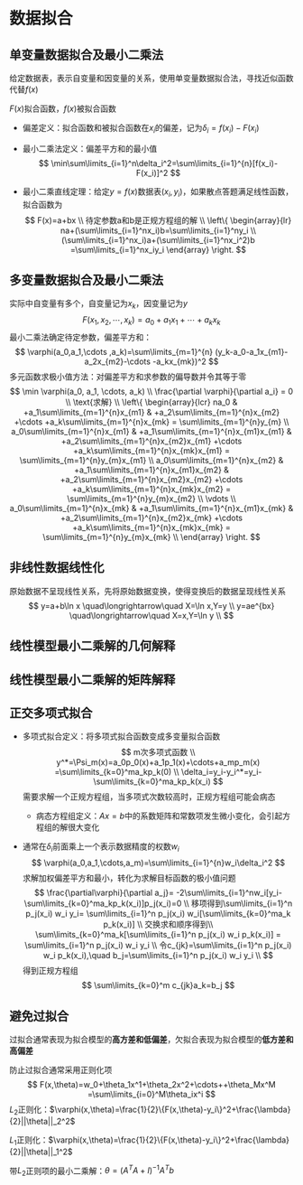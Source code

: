 # 数据拟合

## 单变量数据拟合及最小二乘法

给定数据表，表示自变量和因变量的关系，使用单变量数据拟合法，寻找近似函数代替$f(x)$

$F(x)$拟合函数，$f(x)$被拟合函数

- 偏差定义：拟合函数和被拟合函数在$x_i$的偏差，记为$\delta_i=f(x_i)-F(x_i)$

- 最小二乘法定义：偏差平方和的最小值
  $$
  \min\sum\limits_{i=1}^n\delta_i^2=\sum\limits_{i=1}^{n}[f(x_i)-F(x_i)]^2
  $$

- 最小二乘直线定理：给定$y=f(x)$数据表$(x_i,y_i)$，如果散点答题满足线性函数，拟合函数为
  $$
  F(x)=a+bx \\
  待定参数a和b是正规方程组的解 \\
  \left\{
  \begin{array}{lr}
  na+(\sum\limits_{i=1}^nx_i)b=\sum\limits_{i=1}^ny_i \\
  (\sum\limits_{i=1}^nx_i)a+(\sum\limits_{i=1}^nx_i^2)b
  =\sum\limits_{i=1}^nx_iy_i
  \end{array}
  \right.
  $$
  

## 多变量数据拟合及最小二乘法

实际中自变量有多个，自变量记为${x_k}$，因变量记为$y$
$$
F(x_1,x_2,\cdots,x_k)=a_0+a_1x_1+\cdots+a_kx_k
$$
最小二乘法确定待定参数，偏差平方和：
$$
\varphi(a_0,a_1,\cdots ,a_k)=\sum\limits_{m=1}^{n}
(y_k-a_0-a_1x_{m1}-a_2x_{m2}-\cdots -a_kx_{mk})^2
$$
多元函数求极小值方法：对偏差平方和求参数的偏导数并令其等于零
$$
\min \varphi(a_0, a_1, \cdots, a_k) \\
\frac{\partial \varphi}{\partial a_i} = 0 \\
\text{求解} \\
\left\{
\begin{array}{lcr}
na_0 & +a_1\sum\limits_{m=1}^{n}x_{m1} & +a_2\sum\limits_{m=1}^{n}x_{m2} 
+\cdots +a_k\sum\limits_{m=1}^{n}x_{mk} = \sum\limits_{m=1}^{n}y_{m} \\
a_0\sum\limits_{m=1}^{n}x_{m1} & +a_1\sum\limits_{m=1}^{n}x_{m1}x_{m1} & +a_2\sum\limits_{m=1}^{n}x_{m2}x_{m1} 
+\cdots +a_k\sum\limits_{m=1}^{n}x_{mk}x_{m1} = \sum\limits_{m=1}^{n}y_{m}x_{m1} \\
a_0\sum\limits_{m=1}^{n}x_{m2} & +a_1\sum\limits_{m=1}^{n}x_{m1}x_{m2} & +a_2\sum\limits_{m=1}^{n}x_{m2}x_{m2} 
+\cdots +a_k\sum\limits_{m=1}^{n}x_{mk}x_{m2} = \sum\limits_{m=1}^{n}y_{m}x_{m2} \\
\vdots \\
a_0\sum\limits_{m=1}^{n}x_{mk} & +a_1\sum\limits_{m=1}^{n}x_{m1}x_{mk} & +a_2\sum\limits_{m=1}^{n}x_{m2}x_{mk} 
+\cdots +a_k\sum\limits_{m=1}^{n}x_{mk}x_{mk} = \sum\limits_{m=1}^{n}y_{m}x_{mk} \\
\end{array}
\right.
$$

## 非线性数据线性化

原始数据不呈现线性关系，先将原始数据变换，使得变换后的数据呈现线性关系
$$
y=a+b\ln x \quad\longrightarrow\quad X=\ln x,Y=y \\
y=ae^{bx} \quad\longrightarrow\quad X=x,Y=\ln y \\
$$


## 线性模型最小二乘解的几何解释



## 线性模型最小二乘解的矩阵解释



## 正交多项式拟合

- 多项式拟合定义：将多项式拟合函数变成多变量拟合函数
  $$
  m次多项式函数 \\
  y^*=\Psi_m(x)=a_0p_0(x)+a_1p_1(x)+\cdots+a_mp_m(x)
  =\sum\limits_{k=0}^ma_kp_k(0) \\
  \delta_i=y_i-y_i^*=y_i-\sum\limits_{k=0}^ma_kp_k(x_i)
  $$
  需要求解一个正规方程组，当多项式次数较高时，正规方程组可能会病态

  - 病态方程组定义：$Ax=b$中的系数矩阵和常数项发生微小变化，会引起方程组的解很大变化

- 通常在$\delta_i$前面乘上一个表示数据精度的权数$w_i$
  $$
  \varphi(a_0,a_1,\cdots,a_m)=\sum\limits_{i=1}^{n}w_i\delta_i^2
  $$
  求解加权偏差平方和最小，转化为求解目标函数的极小值问题
  $$
  \frac{\partial\varphi}{\partial a_j}=
  -2\sum\limits_{i=1}^nw_i[y_i-\sum\limits_{k=0}^ma_kp_k(x_i)]p_j(x_i)=0 \\
  移项得到\sum\limits_{i=1}^n p_j(x_i) w_i y_i=
  \sum\limits_{i=1}^n  p_j(x_i) w_i[\sum\limits_{k=0}^ma_k p_k(x_i)] \\
  交换求和顺序得到\\
  \sum\limits_{k=0}^ma_k[\sum\limits_{i=1}^n  p_j(x_i) w_i p_k(x_i)]
  = \sum\limits_{i=1}^n p_j(x_i) w_i y_i \\
  令c_{jk}=\sum\limits_{i=1}^n  p_j(x_i) w_i p_k(x_i),\quad
  b_j=\sum\limits_{i=1}^n p_j(x_i) w_i y_i \\
  $$
  得到正规方程组
  $$
  \sum\limits_{k=0}^m c_{jk}a_k=b_j
  $$
  

## 避免过拟合

过拟合通常表现为拟合模型的**高方差和低偏差**，欠拟合表现为拟合模型的**低方差和高偏差**

防止过拟合通常采用正则化项
$$
F(x,\theta)=w_0+\theta_1x^1+\theta_2x^2+\cdots++\theta_Mx^M
=\sum\limits_{i=0}^M\theta_ix^i
$$
$L_2$正则化：$\varphi(x,\theta)=\frac{1}{2}\{F(x,\theta)-y_i\}^2+\frac{\lambda}{2}||\theta||_2^2$

$L_1$正则化：$\varphi(x,\theta)=\frac{1}{2}\{F(x,\theta)-y_i\}^2+\frac{\lambda}{2}||\theta||_1^2$

带$L_2$正则项的最小二乘解：$\theta=(A^TA+I)^{-1}A^Tb$


